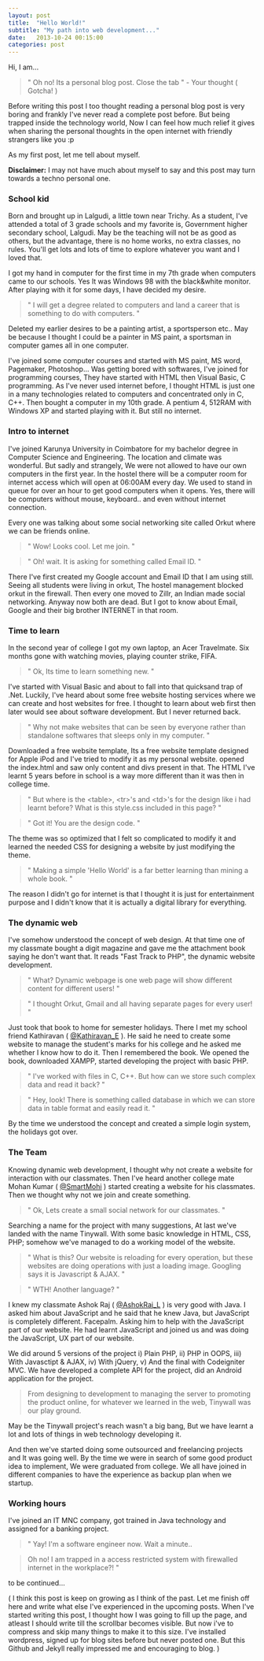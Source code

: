 ```yaml
---
layout: post
title:  "Hello World!"
subtitle: "My path into web development..."
date:   2013-10-24 00:15:00
categories: post
---
```


 
Hi, I am...
 
>" Oh no! Its a personal blog post. Close the tab " - Your thought ( Gotcha! )
 
Before writing this post I too thought reading a personal blog post is very boring and frankly I've never read a complete post before.
But being trapped inside the technology world, Now I can feel how much relief it gives when sharing the personal thoughts in the open internet with friendly strangers like you :p
 
As my first post, let me tell about myself.
 
**Disclaimer:** I may not have much about myself to say and this post may turn towards a techno personal one.
 
### School kid
 
Born and brought up in Lalgudi, a little town near Trichy. As a student, I've attended a total of 3 grade schools and my favorite is, Government higher secondary school, Lalgudi. May be the teaching will not be as good as others, but the advantage, there is no home works, no extra classes, no rules. You'll get lots and lots of time to explore whatever you want and I loved that.
 
I got my hand in computer for the first time in my 7th grade when computers came to our schools. Yes It was Windows 98 with the black&white monitor. After playing with it for some days, I have decided my desire.
 
>" I will get a degree related to computers and land a career that is something to do with computers. "
 
Deleted my earlier desires to be a painting artist, a sportsperson etc.. May be because I thought I could be a painter in MS paint, a sportsman in computer games all in one computer.
 
I've joined some computer courses and started with MS paint, MS word, Pagemaker, Photoshop... Was getting bored with softwares, I've joined for programming courses, They have started with HTML then Visual Basic, C programming. As I've never used internet before, I thought HTML is just one in a many technologies related to computers and concentrated only in C, C++. Then bought a computer in my 10th grade. A pentium 4, 512RAM with Windows XP and started playing with it. But still no internet.
 
### Intro to internet
 
I've joined Karunya University in Coimbatore for my bachelor degree in Computer Science and Engineering. The location and climate was wonderful. But sadly and strangely, We were not allowed to have our own computers in the first year. In the hostel there will be a computer room for internet access which will open at 06:00AM every day. We used to stand in queue for over an hour to get good computers when it opens. Yes, there will be computers without mouse, keyboard.. and even without internet connection.
 
Every one was talking about some social networking site called Orkut where we can be friends online.
 
>" Wow! Looks cool. Let me join. "

>" Oh! wait. It is asking for something called Email ID. "
 
There I've first created my Google account and Email ID that I am using still.
Seeing all students were living in orkut, The hostel management blocked orkut in the firewall.
Then every one moved to Zillr, an Indian made social networking.
Anyway now both are dead.
But I got to know about Email, Google and their big brother INTERNET in that room.
 
### Time to learn
 
In the second year of college I got my own laptop, an Acer Travelmate. Six months gone with watching movies, playing counter strike, FIFA.
 
>" Ok, Its time to learn something new. "
 
I've started with Visual Basic and about to fall into that quicksand trap of .Net. Luckily, I've heard about some free website hosting services where we can create and host websites for free. I thought to learn about web first then later would see about software development. But I never returned back.
 
>" Why not make websites that can be seen by everyone rather than standalone softwares that sleeps only in my computer. " 
 
Downloaded a free website template, Its a free website template designed for Apple iPod and I've tried to modify it as my personal website. opened the index.html and saw only content and divs present in that. The HTML I've learnt 5 years before in school is a way more different than it was then in college time.
 
>" But where is the &lt;table&gt;, &lt;tr&gt;'s and &lt;td&gt;'s for the design like i had learnt before? What is this style.css included in this page? "

>" Got it! You are the design code. "
 
The theme was so optimized that I felt so complicated to modify it and learned the needed CSS for designing a website by just modifying the theme. 

>" Making a simple 'Hello World' is a far better learning than mining a whole book. "

The reason I didn't go for internet is that I thought it is just for entertainment purpose and I didn't know that it is actually a digital library for everything.
  
### The dynamic web
 
I've somehow understood the concept of web design. At that time one of my classmate bought a digit magazine and gave me the attachment book saying he don't want that. It reads "Fast Track to PHP", the dynamic website development.
 
>" What? Dynamic webpage is one web page will show different content for different users! " 

>" I thought Orkut, Gmail and all having separate pages for every user! "
 
Just took that book to home for semester holidays. There I met my school friend Kathiravan ( <a href='http://twitter.com/kathiravan_e' target='_blank' >@Kathiravan_E</a> ). He said he need to create some website to manage the student's marks for his college and he asked me whether I know how to do it. Then I remembered the book. We opened the book, downloaded XAMPP, started developing the project with basic PHP.
 
>" I've worked with files in C, C++. But how can we store such complex data and read it back? " 

>" Hey, look! There is something called database in which we can store data in table format and easily read it. "
 
By the time we understood the concept and created a simple login system, the holidays got over.
 
### The Team
 
Knowing dynamic web development, I thought why not create a website for interaction with our classmates. Then I've heard another college mate Mohan Kumar ( <a href='http://twitter.com/smartmohi' target='_blank' >@SmartMohi</a> ) started creating a website for his classmates. Then we thought why not we join and create something.
 
>" Ok, Lets create a small social network for our classmates. "
 
Searching a name for the project with many suggestions, At last we've landed with the name Tinywall. With some basic knowledge in HTML, CSS, PHP; somehow we've managed to do a working model of the website.
 
>" What is this? Our website is reloading for every operation, but these websites are doing operations with just a loading image. Googling says it is Javascript & AJAX. "

>" WTH! Another language? "
 
I knew my classmate Ashok Raj (  <a href='http://twitter.com/ashokraj_l' target='_blank' >@AshokRaj_L</a> ) is very good with Java. I asked him about JavaScript and he said that he knew Java, but JavaScript is completely different. Facepalm. Asking him to help with the JavaScript part of our website. He had learnt JavaScript and joined us and was doing the JavaScript, UX part of our website.
 
We did around 5 versions of the project i) Plain PHP, ii) PHP in OOPS, iii) With Javasctipt & AJAX, iv) With jQuery, v) And the final with Codeigniter MVC. We have developed a complete API for the project, did an Android application for the project.

>From designing to development to managing the server to promoting the product online, for whatever we learned in the web, Tinywall was our play ground.

May be the Tinywall project's reach wasn't a big bang, But we have learnt a lot and lots of things in web technology developing it. 
 
And then we've started doing some outsourced and freelancing projects and It was going well. By the time we were in search of some good product idea to implement, We were graduated from college. We all have joined in different companies to have the experience as backup plan when we startup.
 
### Working hours
 
I've joined an IT MNC company, got trained in Java technology and assigned for a banking project.
 
>" Yay! I'm a software engineer now. Wait a minute.. 

>Oh no! I am trapped in a access restricted system with firewalled internet in the workplace?! "

to be continued...

( I think this post is keep on growing as I think of the past. Let me finish off here and write what else I've experienced in the upcoming posts. When I've started writing this post, I thought how I was going to fill up the page, and atleast I should write till the scrollbar becomes visible. But now i've to compress and skip many things to make it to this size. I've installed wordpress, signed up for blog sites before but never posted one. But this Github and Jekyll really impressed me and encouraging to blog. )

